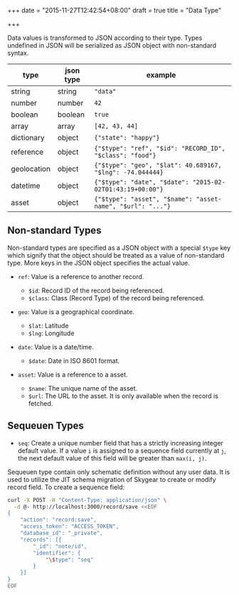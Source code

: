 +++
date = "2015-11-27T12:42:54+08:00"
draft = true
title = "Data Type"

+++

Data values is transformed to JSON according to their type. Types undefined
in JSON will be serialized as JSON object with non-standard syntax.

|type|json type|example|
|---|---|---|
|string|string|`"data"`|
|number|number|`42`|
|boolean|boolean|`true`|
|array|array|`[42, 43, 44]`|
|dictionary|object|`{"state": "happy"}`|
|reference|object|`{"$type": "ref", "$id": "RECORD_ID", "$class": "food"}`|
|geolocation|object|`{"$type": "geo", "$lat": 40.689167, "$lng": -74.044444}`|
|datetime|object|`{"$type": "date", "$date": "2015-02-02T01:43:19+00:00"}`|
|asset|object|`{"$type": "asset", "$name": "asset-name", "$url": "..."}`|

## Non-standard Types

Non-standard types are specified as a JSON object with a special `$type` key
which signify that the object should be treated as a value of non-standard
type. More keys in the JSON object specifies the actual value.

*   `ref`: Value is a reference to another record.
    *   `$id`: Record ID of the record being referenced.
    *   `$class`: Class (Record Type) of the record being referenced.

*   `geo`: Value is a geographical coordinate.
    *   `$lat`: Latitude
    *   `$lng`: Longitude

*   `date`: Value is a date/time.
    *   `$date`: Date in ISO 8601 format.

*   `asset`: Value is a reference to a asset.
    *   `$name`: The unique name of the asset.
    *   `$url`: The URL to the asset. It is only available when the record is
        fetched.

## Sequeuen Types

* `seq`: Create a unique number field that has a strictly increasing
  integer default value. If a value `i` is assigned to a sequence field
  currently at `j`, the next default value of this field will be
  greater than `max(i, j)`.

Sequeuen type contain only schematic definition without any user data. It is
used to utilize the JIT schema migration of Skygear to create
or modify record field. To create a sequence field:

```bash
curl -X POST -H "Content-Type: application/json" \
  -d @- http://localhost:3000/record/save <<EOF
{
    "action": "record:save",
    "access_token": "ACCESS_TOKEN",
    "database_id": "_private",
    "records": [{
        "_id": "note/id",
        "identifier": {
            "\$type": "seq"
        }
    }]
}
EOF
```
